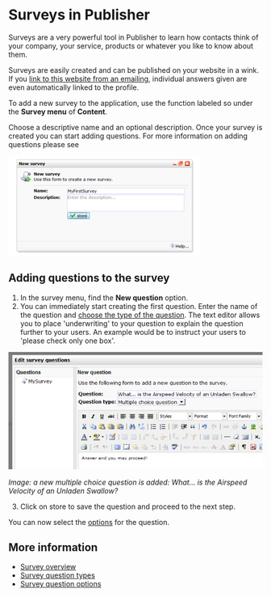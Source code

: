 # Surveys in Publisher

Surveys are a very powerful tool in Publisher to learn how contacts think 
of your company, your service, products or whatever you like to know about them.

Surveys are easily created and can be published on your website in a
wink. If you [link to this website from an
emailing](./linking-to-your-website-from-an-emailing.md),
individual answers given are even automatically linked to the profile.

To add a new survey to the application, use the function labeled so
under the **Survey menu** of **Content**.

Choose a descriptive name and an optional description. Once your survey
is created you can start adding questions. For more information on 
adding questions please see 

![New survey dialog](../images/createnewsurvey.png)

## Adding questions to the survey

1.  In the survey menu, find the **New question** option.
2.  You can immediately start creating the first question. Enter the
    name of the question and [choose the type of the
    question](./surveys-question-types.md).
    The text editor allows you to place 'underwriting' to your question to
    explain the question further to your users. An example would be to 
    instruct your users to 'please check only one box'.

![New question](../images/newquestion.png)

*Image: a new multiple choice question is added: What... is the Airspeed Velocity of an
Unladen Swallow?*

3.  Click on store to save the question and proceed to the next step.

You can now select the [options](./surveys-question-options.md) for the 
question.

## More information

* [Survey overview](./surveys)
* [Survey question types](./surveys-question-types.md)
* [Survey question options](./surveys-question-options.md)
